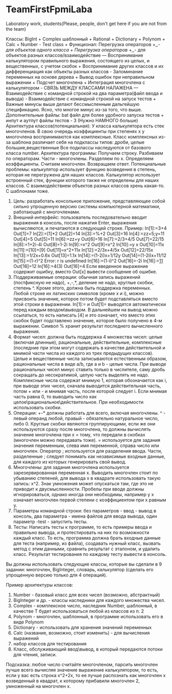 TeamFirstFpmiLaba
=================

Laboratory work, students(Please, people, don't get here if you are not from the team)


Классы:
BigInt +
Complex шаблонный +
Rational +
Dictionary +
Polynom +
Calc +
Number -
Test class +
Функционал:
Перегрузка операторов +,*,- для объектов одного класса +
Перегрузка операторов +,*,- для объектов разных классов/взаимодействие —
Воспринимание калькулятором правильного выражения, состоящего из целых, и вещественных, с учетом скобок +
Воспринимание других классов и их дифференциация как объекты разных классов -
Запоминание переменных на основе дерева +
Вывод ошибок при неправильном выражении +
Подсчет многочлена +
Интеграция многочлена с калькулятором -
СВЯЗЬ МЕЖДУ КЛАССАМИ НАЛАЖЕНА —
Взаимодействие с командной строкой на два параметра(файл ввода и вывода) -
Взаимодействие с командной строкой на запуск тестов +
Важные минусы выше делают бессмысленным дальгейшую спецификацию. Ясно, что многое минус из-за того, что выше.
Дополнительные файлы:
bat файл для более удобного запуска тестов +
инпут и аутпут файлы тестов - 3 (Нужно НАМНОГО больше)
Архитектура классов(потенциальная):
У класса калькулятора есть стек многочленов.
В свою очередь коэффициенты при степенях х у многочлена воспринимаются как комплексные.
Класс комплексных из-за шаблона различает себя на подклассы типов: дроби, целые большие,вещественные
Все подклассы наследуются от базового класса number.
Архитектура программы:
Получаем строку. Разбиваем по операторам. Части - многочлены. Разделяем по х. Определяем коэффициенты. Считаем многочлен. Возвращаем ответ.
Потенциальные проблемы: калькулятор использует функцию возведения в степень, которая не перегружена для наших классов. 
Калькулятор использует встроенный стек, функции которого также не определены для наших классов.
С взаимодействием объектов разных классов хрень какая-то. С шаблонами тоже.








1) Цель: разработать консольное приложение, представляющее собой сильно упрощенную версию системы компьютерной математики, работающей с многочленами. 
2) Внешний интерфейс: пользователь последовательно вводит выражения в консоль, после нажатия Enter, выражения вычисляются, и печатаются в следующей строке. Пример:
In[1]:=3+4
Out[1]=7
In[2]:=[1]*2
Out[2]=14
In[3]:=%+2
Out[3]=16
In[4]:=zz=5;y=11
Out[4]=5
Out[5]=11
In[6]:=zz+y
Out[6]=16
In[7]:=2/3+4/5
Out[7]=22/15
In[8]:=1+2i-4i
Out[8]=1-2i
In[9]:=x^2
Out[9]=x^2
In[10]:=y x
Out[10]=11x
In[11]:=[10]+[9]
Out[11]=x^2+11x
In[12]:=2/3x+4/5x
Out[12]=22/15x
In[13]:=1/2x+0.6x
Out[13]=1.1x
In[14]:=(1-2i)x+1/12y
Out[14]=(1-2i)x+11/12
In[15]:=(1-r)^2
Error: r is undefined
In[16]:=(1-i)^2
Out[16]=-2i
In[16]:=[11](1)
Out[16]=12
In[16]:=4(3)
Out[16]=4
Если введенное выражение содержит ошибку, вместо Out[х] вывести сообщение об ошибке.
3) Поддерживаемые операции: обычная запись выражений (постфиксную не надо), +,-,*, деление не надо, круглые скобки, степень ^. Кроме этого, должна быть поддержка переменных. Любой строке их латинских символов (кроме x и i), можно присвоить значение, которое потом будет подставляться вместо этой строки в выражении. In[1]:= и Out[1]= выводятся автоматически перед каждым вводом\выводом. В дальнейшем на вывод можно ссылаться, то есть написать [4] и это означает, что вместо этих скобок будет подставлено значение, которое было получено в 4-м выражении. Символ % хранит результат последнего вычисленного выражения.
4) Формат чисел: должна быть поддержка 4 множества чисел: целые (включая длинные), рациональные, действительные, комплексные (последние при этом могут содержать в качестве действительной и мнимой части числа из каждого из трех предыдущих классов). Целые и вещественные числа записываются естественным образом, рациональные числа в виде a/b, где a и b - целые числа. При выводе рациональных чисел минус ставить только в числителе, саму дробь сокращать до несократимой, целую часть выделять не надо. Комплексные числа содержат мнимую 1, которая обозначается как i, при выводе этих чисел, сначала выводится действительная часть, потом + или - и мнимая часть, после которой следует i. Если мнимая часть равна 0, то выводить число как целое\рациональное\действительное. При необходимости использовать скобки. 
5) Операции: +-* должны работать для всего, включая многочлены. ^ - левый операнд любой, правый - обязательно натуральное число, либо 0. Круглые скобки являются группирующими, если же они используются сразу после многочлена, то должны вычислять значение многочлена при x = тому, что передали в скобках (многочлен можно передавать тоже). = используется для задания значения переменным, слева имя переменной, справа число или многочлен. Оператор ; используется для разделения ввода. Части, разделенные ; следует понимать как независимые входные данные, для каждого из которых генерировать свой вывод.
6) Многочлены: для задания многочлена используется зарезервированная переменная х. Выводить многочлен стоит по убыванию степеней, для вывода x в квадрате использовать такую запись: x^2. Знак умножения может опускаться там, где это не приводит к двусмысленности. Пробелы при вводе должны игнорироваться, однако иногда они необходимы, например y x означает многочлен первой степени с коэффициентом при x равным y.
7) Параметры командной строки: без параметров - ввод - вывод в консоль, два параметра - имена файлов для ввода вывода, один параметр -test - запустить тесты.
8) Тесты: Написать тесты к программе, то есть примеры ввода и правильно вывода, и протестировать на них по возможности каждый класс. То есть, программа должна брать входные данные для теста (например, из файла), создавать нужный класс, вызвать метод с этим данными, сравнить результат с эталоном, и удалить класс. Результат тестирования по каждому тесту вывести в консоль.
 
Вы должны использовать следующие классы, которые вы сделали в 9 задании: многочлен, BigInteger, словарь, калькулятор (сделать его упрощенную версию только для 4 операций).
 
Пример архитектуры классов:
1) Number - базовый класс для всех чисел (возможно, абстрактный)
2) BigInteger и др. - классы наследники для каждого множества чисел.
3) Complex<T> - комплексное число, наследник Number, шаблонный, в качестве T будет использоваться любой из классов из п. 2
4) Polynom<T> - многочлен, шаблонный, в программе использовать его в виде Polynom<Number>
5) Dictionary - использовать для хранения значений переменных
6) Calc (название, возможно, стоит изменить)  - для вычисления выражений
7) набор классов для тестирования
8) Класс, обслуживающий ввод\вывод, в который передаются потоки для чтения, записи.
 
Подсказка: любое число считайте многочленом, парсить многочлен лучше всего вычисляя значение выражение калькулятором, то есть, если у вас есть строка x^2+2x, то ее лучше распознать как многочлен x возведенный в квадрат, к которому прибавили многочлен 2, умноженный на многочлен x.
